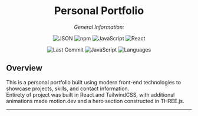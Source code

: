 <div align="center">

# **Personal Portfolio**

*General Information:*

![JSON](https://img.shields.io/badge/-JSON-black?logo=json&logoColor=white)
![npm](https://img.shields.io/badge/-npm-red?logo=npm&logoColor=white)
![JavaScript](https://img.shields.io/badge/-JavaScript-yellow?logo=javascript&logoColor=black)
![React](https://img.shields.io/badge/-React-61DAFB?logo=react&logoColor=white)

![Last Commit](https://img.shields.io/badge/last%20commit-last%20sunday-blue)
![JavaScript](https://img.shields.io/badge/javascript-93.5%25-yellow)
![Languages](https://img.shields.io/badge/languages-3-blue)

</div>

## Overview

This is a personal portfolio built using modern front-end technologies to showcase projects, skills, and contact information.<br>
Entirety of project was built in React and TailwindCSS, with additional animations made motion.dev and a hero section constructed in THREE.js.

---

## 

